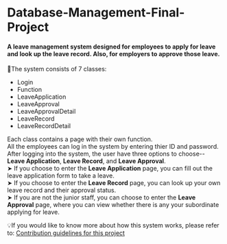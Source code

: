 # Database-Management-Final-Project
#### A leave management system designed for employees to apply for leave and look up the leave record. Also, for employers to approve those leave.

📃The system consists of 7 classes:
- Login
- Function
- LeaveApplication
- LeaveApproval
- LeaveApprovalDetail
- LeaveRecord
- LeaveRecordDetail
<p align="left">
Each class contains a page with their own function. 
  <br>All the employees can log in the system by entering thier ID and password.
  <br>After logging into the system, the user have three options to choose-- <strong>Leave Application</strong>, <strong>Leave Record</strong>, and <strong>Leave Approval</strong>.
  <br>➤ If you choose to enter the <strong>Leave Application</strong> page, you can fill out the leave application form to take a leave.
  <br>➤ If you choose to enter the <strong>Leave Record</strong> page, you can look up your own leave record and their approval status.
  <br>➤ If you are not the junior staff, you can choose to enter the <strong>Leave Approval</strong> page, where you can view whether there is any your subordinate applying for leave.
  </p>
  
💡If you would like to know more about how this system works, please refer to:
[Contribution guidelines for this project](Explanation.md)
 
